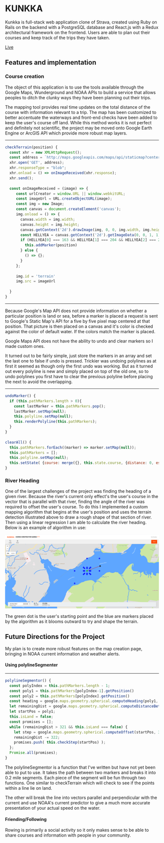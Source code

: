 # KUNKKA

Kunkka is full-stack web application clone of Strava, created using Ruby on Rails on the backend with a PostgreSQL database and React.js with a Redux architectural framework on the frontend. Users are able to plan out their courses and keep track of the trips they have taken.

[Live](https://www.kunkka.herokuapp.com/)

## Features and implementation

### Course creation

The object of this application is to use the tools available through the Google Maps, Wunderground and NOAA APIs to build a service that allows peoples to ditch the clunky ways they have been planning out their trips.


The mapping tool provides real time updates on the total distance of the course with information relevant to a trip. The map has been customized to better accentuate the waterways and front-end checks have been added to keep the user's course off land. While this method works it is not perfect and definitely not scientific, the project may be moved onto Google Earth Engine or ArcGIS API which provide more robust map layers.

---
```javascript
checkTerrain(position) {
  const xhr = new XMLHttpRequest();
  const address = `http://maps.googleapis.com/maps/api/staticmap?center=${position.lat()},${position.lng()}&zoom=20&size=5x5&maptype=roadmap&sensor=false&key=AIzaSyBiE2efHKeAptVfVRtj9-ZDeHWPKgNjdNk`;
  xhr.open('GET', address);
  xhr.responseType = "blob";
  xhr.onload = () => onImageReceived(xhr.response);
  xhr.send();

  const onImageReceived = (image) => {
     const urlCreator = window.URL || window.webkitURL;
     const imageUrl = URL.createObjectURL(image);
     const img = new Image;
     const canvas = document.createElement('canvas');
     img.onload = () => {
       canvas.width = img.width;
       canvas.height = img.height;
       canvas.getContext('2d').drawImage(img, 0, 0, img.width, img.height);
       const HELLYEA = canvas.getContext('2d').getImageData(0, 0, 1, 1).data;
       if (HELLYEA[0] === 163 && HELLYEA[1] === 204 && HELLYEA[2] === 255) {
         this.addMarker(position)
       } else {
         () => {};
       }
     };

     img.id = 'terrain'
     img.src = imageUrl

  }
}
```
---

Because Google's Map API does not provide information on whether a particular position is land or sea, before a marker is placed a request is sent to Google's Static Map's API for a five by five pixel map centered at that position. That picture is then placed on a canvas and it's color is checked against the color of default water. If the colors match the marker is placed.


Google Maps API does not have the ability to undo and clear markers so I made custom ones.

It turned out to be fairly simple, just store the markers in an array and set the last one to false if undo is pressed. Trickier was undoing polylines as at first it seemed as though only the first undo was working. But as it turned out every polyline is new and simply placed on top of the old one, so to undo polylines you first have to clear the previous polyline before placing the next to avoid the overlapping.

---
```javascript
undoMarker() {
  if (this.pathMarkers.length > 0){
    const lastMarker = this.pathMarkers.pop();
    lastMarker.setMap(null);
    this.polyline.setMap(null);
    this.renderPolyline(this.pathMarkers);
  }
}

clearAll() {
  this.pathMarkers.forEach((marker) => marker.setMap(null));
  this.pathMarkers = [];
  this.polyline.setMap(null);
  this.setState( {course: merge({}, this.state.course, {distance: 0, esttime: 0} )});
}
```

### River Heading

One of the largest challenges of the project was finding the heading of a given river. Because the river's current only effect's the user's course in the vector that is parallel with that river, finding the angle of the river was required to offset the user's course. To do this I implemented a custom mapping algorithm that begins at the user's position and uses the terrain detection illustrated above to draw a rough shape of that section of river. Then using a linear regression I am able to calculate the river heading. Below is an example of algorithm in use:

![wow](/app/assets/images/river_heading_demo.png)

The green dot is the user's starting point and the blue are markers placed by the algorithm as it blooms outward to try and shape the terrain. 

## Future Directions for the Project

My plan is to create more robust features on the map creation page, bringing in NOAA current information and weather alerts.

#### Using polylineSegmenter

---
```javascript
polylineSegmentor() {
  const polyIndex = this.pathMarkers.length - 1;
  const poly1 = this.pathMarkers[polyIndex-1].getPosition()
  const poly2 = this.pathMarkers[polyIndex].getPosition()
  const heading = google.maps.geometry.spherical.computeHeading(poly1, poly2)
  let remainingDist = google.maps.geometry.spherical.computeDistanceBetween(poly1, poly2)
  let startPos = poly1;
  this.isLand = false;
  const promises = [];
  while (remainingDist > 321 && this.isLand === false) {
    let step = google.maps.geometry.spherical.computeOffset(startPos, 322, heading)
    remainingDist -= 322;
    promises.push( this.checkStep(startPos) );
  };
  Promise.all(promises);
}
```
The polylineSegmentor is a function that I've written but have not yet been able to put to use. It takes the path between two markers and breaks it into 0.2 mile segments. Each piece of the segment will be fun through two functions. One similar to checkTerrain which will check to see if the points within a line lie on land.

The other will break the line into vectors parallel and perpendicular with the current and use NOAA's current predictor to give a much more accurate presentation of your actual speed on the water.

#### Friending/Following

Rowing is primarily a social activity so it only makes sense to be able to share courses and information with people in your community.
